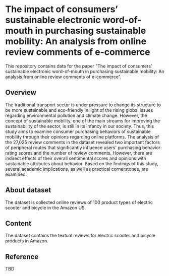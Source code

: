 # The impact of consumers’ sustainable electronic word-of-mouth in purchasing sustainable mobility: An analysis from online review comments of e-commerce
This repository contains data for the paper "The impact of consumers’ sustainable electronic word-of-mouth in purchasing sustainable mobility: An analysis from online review comments of e-commerce".

## Overview
The traditional transport sector is under pressure to change its structure to be more sustainable and eco-friendly in light of the rising global issues regarding environmental pollution and climate change. However, the concept of sustainable mobility, one of the main streams for improving the sustainability of the sector, is still in its infancy in our society. Thus, this study aims to examine consumer purchasing behaviors of sustainable mobility through their opinions regarding online platforms. The analysis of the 27,025 review comments in the dataset revealed two important factors of peripheral routes that significantly influence users' purchasing behavior: rating scores and the number of review comments. However, there are indirect effects of their overall sentimental scores and opinions with sustainable attributes about behavior. Based on the findings of this study, several academic implications, as well as practical cornerstones, are examined.  

## About dataset
The dataset is collected online reviews of 100 product types of electric scooter and bicycle in the Amazon US.  

## Content
The dataset contains the textual reviews for electric scooter and bicycle products in Amazon.  

## Reference
TBD
